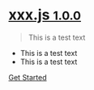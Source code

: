<!-- _coverpage.md -->


# [xxx.js <small>1.0.0</small>](README.md)


> This is a test text


- This is a test text
- This is a test text


[Get Started](/en/README.md)